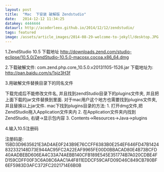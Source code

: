 ```yaml
---
layout: post
title:  "Mac  下安装 破解版 Zendstudio"
date:   2014-12-12 11:34:25
datakey: 4444444
dataurl: http://acoderleex.github.io/2014/12/12/zendstudio/
tags: featured
image: /assets/article_images/2014-08-29-welcome-to-jekyll/desktop.JPG
---
```



1.ZendStudio 10.5 下载地址   http://downloads.zend.com/studio-eclipse/10.5.0/ZendStudio-10.5.0-macosx.cocoa.x86_64.dmg

2.下载破解文件: com.zend.php.core_10.5.0.v20131105-1526.jar        下载地址为: http://pan.baidu.com/s/1sjz3H3f

3.用破解文件替换目录下的同名文件  

  下载完成后不能修改文件名, 并且找到zendStudio目录下的plugins文件夹, 并且把上面下载的jar文件替换到里面.
  对于mac用户这个地方也需要找到plugins文件夹,并且替换以上jar文件.
  mac下找到plugins目录的方法: 
    1. 打开dmg文件,把ZendStudio拖入Application文件夹内
    2. 在Application文件夹内找到ZendStudio, 右键->显示包内容
    3. Contents->Resources->Java->plugins     

4.输入10.5注册码

  注册码是:  15BD3D9635621E3AD4AE0F243B9E76CCFF6383B0E254EF646FD47B1424832332148D73E944AC95FC2A22EAF9965FE00D0BBACAD80E4B73BCFD40AADBEBD606EA4C33A74AEBB140CFB189E545E351774B7A020CDBE4FD159CDFF00F3C6A08C6AAC1A4F811EDDCF59CAFD09D46C849CB780BF6EF5983D3AFC372FC2021714E6B0B    